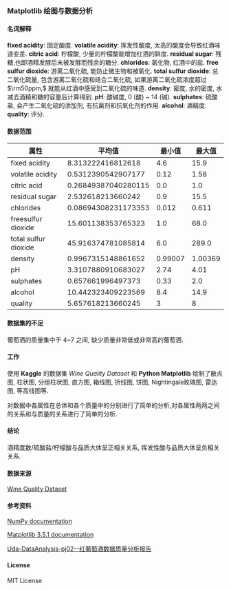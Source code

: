 ### Matplotlib 绘图与数据分析

#### 名词解释

**fixed acidity**: 固定酸度.
**volatile acidity**: 挥发性酸度, 太高的酸度会导致红酒味道变差.
**citric acid**: 柠檬酸, 少量的柠檬酸能增加红酒的鲜度.
**residual sugar**: 残糖,也即酒精发酵后未被发酵而残余的糖分.
**chlorides**: 氯化物, 红酒中的盐.
**free sulfur dioxide**: 游离二氧化硫, 能防止微生物和被氧化.
**total sulfur dioxide**: 总二氧化硫量, 包含游离二氧化硫和结合二氧化硫, 如果游离二氧化硫浓度超过 $\rm50ppm,$ 就能从红酒中感受到二氧化硫的味道.
**density**: 密度, 水的密度, 水减去酒精和糖的容量后计算得到.
**pH**: 酸碱度, 0 (酸) ~ 14 (碱).
**sulphates**: 硫酸盐, 会产生二氧化硫的添加剂, 有抗菌剂和抗氧化剂的作用.
**alcohol**: 酒精度.
**quality**: 评分.

#### 数据范围

|属性|平均值|最小值|最大值|
|-|-|-|-|
fixed acidity       |8.313222416812618  |4.6    |15.9
volatile acidity    |0.5312390542907177 |0.12   |1.58
citric acid         |0.26849387040280115|0.0    |1.0
residual sugar      |2.532618213660242  |0.9    |15.5
chlorides           |0.08694308231173353|0.012  |0.611
freesulfur dioxide  |15.601138353765323 |1.0    |68.0
total sulfur dioxide|45.916374781085814 |6.0    |289.0
density             |0.9967315148861652 |0.99007|1.00369
pH                  |3.3107880910683027 |2.74   |4.01
sulphates           |0.657661996497373  |0.33   |2.0
alcohol             |10.442323409223569 |8.4    |14.9
quality             |5.657618213660245  |3      |8

#### 数据集的不足

葡萄酒的质量集中于 4~7 之间, 缺少质量非常低或非常高的葡萄酒.

#### 工作

使用 **Kaggle** 的数据集 *Wine Quality Dataset* 和 **Python Matplotlib** 绘制了散点图, 柱状图, 分组柱状图, 直方图, 箱线图, 折线图, 饼图, Nightingale玫瑰图, 雷达图, 等高线图等.

对数据中各属性在总体和各个质量中的分别进行了简单的分析,对各属性两两之间的关系和与质量的关系进行了简单的分析.

#### 结论

酒精度数/硫酸盐/柠檬酸与品质大体呈正相关关系, 挥发性酸与品质大体呈负相关关系.

#### 数据来源

[Wine Quality Dataset](https://www.kaggle.com/yasserh/wine-quality-dataset)

#### 参考资料

[NumPy documentation](https://numpy.org/doc/stable/)

[Matplotlib 3.5.1 documentation](https://matplotlib.org/3.5.1/tutorials/index.html)

[Uda-DataAnalysis-pj02--红葡萄酒数据质量分析报告](http://road2ai.info/2017/12/14/Uda-DataAnalysis-pj02/)

#### License

MIT License
